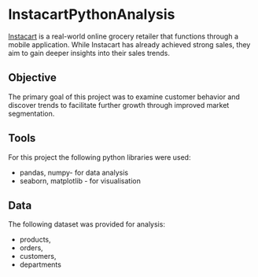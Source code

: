 # InstacartPythonAnalysis
[Instacart](https://www.instacart.com/) is a real-world online grocery retailer that functions through a mobile application.
While Instacart has already achieved strong sales, they aim to gain deeper insights into their sales trends. 

## Objective
 The primary goal of this project was to examine customer behavior and discover trends to facilitate further growth through improved market segmentation.
## Tools
For this project the following python libraries were used:
* pandas, numpy- for data analysis
* seaborn, matplotlib - for visualisation
## Data
The following dataset was provided for analysis:
* products,
* orders,
* customers,
* departments

